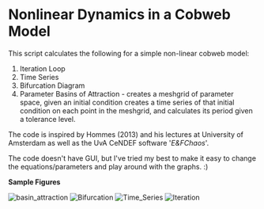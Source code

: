 # Nonlinear Dynamics in a Cobweb Model
This script calculates the following for a simple non-linear cobweb model: 
1. Iteration Loop
2. Time Series 
3. Bifurcation Diagram
4. Parameter Basins of Attraction - creates a meshgrid of parameter space, given an initial condition creates a time series of that initial condition on each point in the meshgrid, and calculates its period given a tolerance level. 

The code is inspired by Hommes (2013) and his lectures at University of
Amsterdam as well as the UvA CeNDEF software '*E&FChaos*'.

The code doesn't have GUI, but I've tried my best to make it easy to change the equations/parameters and play around with the graphs. :) 

__Sample Figures__

![basin_attraction](https://user-images.githubusercontent.com/45733935/81515600-287c3580-9335-11ea-8463-4ddc97b1398b.png)
![Bifurcation](https://user-images.githubusercontent.com/45733935/79876587-87602600-83eb-11ea-9672-bc0d607f4631.png)
![Time_Series](https://user-images.githubusercontent.com/45733935/79876593-88915300-83eb-11ea-9111-a7ebe9be03d6.png)
![Iteration](https://user-images.githubusercontent.com/45733935/79876595-8929e980-83eb-11ea-9de7-9b44b8166706.png)
